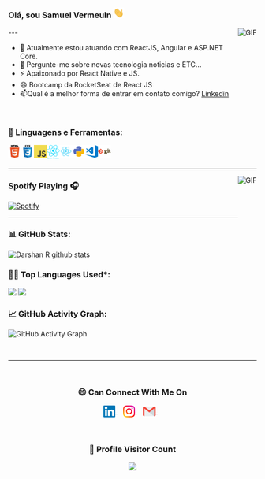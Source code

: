 ### Olá, sou Samuel Vermeuln <img src="https://github.com/samuelvermeuln/samuelvermeuln/blob/main/Assets/Hi.gif" width="22px">

<img align="right" alt="GIF" height="160px" src="https://octodex.github.com/images/daftpunktocat-guy.gif" />
---

<br />

- 🔭 Atualmente estou atuando com ReactJS, Angular e ASP.NET Core.
- 💬 Pergunte-me sobre novas tecnologia noticias e ETC...
- ⚡ Apaixonado por React Native e JS.
- 😄 Bootcamp da RocketSeat de React JS
- 📫Qual é a melhor forma de entrar em contato comigo? [Linkedin](https://www.linkedin.com/in/samuel-vermeuln)

<br />

### 🧰 Linguagens e Ferramentas:

<img align="left" alt="HTML5" width="26px" src="https://github.com/samuelvermeuln/samuelvermeuln/blob/main/Assets/html.png" />
<img align="left" alt="CSS3" width="26px" src="https://github.com/samuelvermeuln/samuelvermeuln/blob/main/Assets/css.png" />
<img align="left" alt="JavaScript" width="26px" src="https://github.com/samuelvermeuln/samuelvermeuln/blob/main/Assets/javascript.png" />

<img align="left" alt="React Native" width="26px" src="https://github.com/samuelvermeuln/samuelvermeuln/blob/main/Assets/native.png" />
<img align="left" alt="React Js" width="26px" src="https://github.com/samuelvermeuln/samuelvermeuln/blob/main/Assets/react.png" />

<img align="left" alt="Python" width="26px" src="https://github.com/samuelvermeuln/samuelvermeuln/blob/main/Assets/python.png" />
<img align="left" alt="Visual Studio Code" width="26px" src="https://github.com/samuelvermeuln/samuelvermeuln/blob/main/Assets/visual-studio-code.png" />
<img align="left" alt="Git" width="26px" src="https://github.com/samuelvermeuln/samuelvermeuln/blob/main/Assets/git.png" />

<br />
<br />

---

<img align="right" alt="GIF" height="170px" src="https://media.giphy.com/media/J5B1Y8QZnzXXbLQIBu/giphy.gif" />

### Spotify Playing 🎧

[![Spotify](https://samuelvermeuln.vercel.app/api/spotify)](https://open.spotify.com/user/lz4wd1taonp21jl4dnns9j912)

---
<!--   Stats -->
### 📊 GitHub Stats:
![Darshan R github stats](https://github-readme-stats.vercel.app/api?username=samuelvermeuln&theme=nord&show_icons=true&count_private=true)

<!--   Top Languages Using -->
### 👨‍💻 Top Languages Used*:
![](https://github-profile-summary-cards.vercel.app/api/cards/repos-per-language?username=samuelvermeuln&theme=nord_dark)
![](https://github-profile-summary-cards.vercel.app/api/cards/most-commit-language?username=samuelvermeuln&theme=nord_dark)

<!--   GitHub stats graph -->
### 📈 GitHub Activity Graph:
 ![GitHub Activity Graph](https://activity-graph.herokuapp.com/graph?username=samuelvermeuln&theme=github)
 
 
  <br> 
 
 <hr>
 
 <br>

  <div align="center">
  <h3><b>😄 Can Connect With Me On</b></h3>
  </div>
<p align="center">

<a href="https://www.linkedin.com/in/samuel-vermeuln/" target="_blank">
  <img align="center" alt="Samuel vermeuln | Linkedin" width="24px" src="https://github.com/SatYu26/SatYu26/blob/master/Assets/Linkedin.svg" />
</a> &nbsp;&nbsp;

<a href="https://www.instagram.com/darshan_r_27/" target="_blank">
  <img align="center" alt="Samuel vermeuln | Instagram" width="24px" src="https://github.com/SatYu26/SatYu26/blob/master/Assets/Instagram.svg" />
</a> &nbsp;&nbsp;
<a href="mailto:samuelvermeuln@gmail.com" target="_blank">
  <img align="center" alt="Samuel vermeuln | Gmail" width="26px" src="https://github.com/SatYu26/SatYu26/blob/master/Assets/Gmail.svg" />
</a> &nbsp;&nbsp;

<p>
  
<br>
  
<div align=center>
  <h3><b>📍 Profile Visitor Count</b></h3>
</div>
    
<!-- retro visitor counter -->  
<p align="center" >   
  <img src="https://profile-counter.glitch.me/samuelvermeuln/count.svg" />  
</p>

